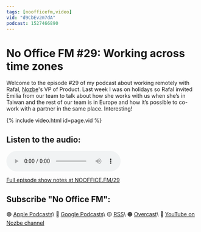 ```yaml
---
tags: [noofficefm,video]
vid: "d9CbEv2m7dA"
podcast: 1527466890
---
```


# No Office FM #29: Working across time zones

Welcome to the episode #29 of my podcast about working remotely with Rafal, [Nozbe][n]'s VP of Product. Last week I was on holidays so Rafal invited Emilia from our team to talk about how she works with us when she’s in Taiwan and the rest of our team is in Europe and how it’s possible to co-work with a partner in the same place. Interesting!

{% include video.html id=page.vid %}

<!--More-->

## Listen to the audio:

<audio controls>
<source src="https://media.transistor.fm/953609c2/aaccc04d.mp3" type="audio/mpeg">
</audio>



[Full episode show notes at NOOFFICE.FM/29](https://nooffice.fm/29)

## Subscribe "No Office FM":

🟣 [Apple Podcasts](https://podcasts.apple.com/podcast/no-office/id1527466890)\\
🔵 [Google Podcasts](https://podcasts.google.com/feed/aHR0cHM6Ly9mZWVkcy50cmFuc2lzdG9yLmZtL25vb2ZmaWNl)\\
🟡 [RSS](https://nozbe.com/nooffice.rss)\\
🟠 [Overcast](https://overcast.fm/itunes1527466890/no-office)\\
🔴 [YouTube on Nozbe channel](https://youtube.com/NozbeCom)

<!--podcast: 1527466890-->

[n]: https://michael.gratis/nozbe
[np]: https://michael.gratis/nozbepersonal